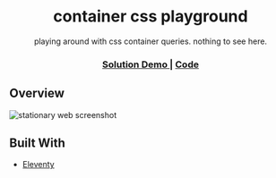 <h1 align="center">container css playground</h1>

<div align="center">
   playing around with css container queries. nothing to see here.
</div>

<div align="center">
  <h3>
    <a href="https://donsuhr.github.io/kata/miscellaneous/01_container/">
      Solution Demo
    </a>
    <span> | </span>
    <a href="https://github.com/donsuhr/kata/tree/main/src/miscellaneous/01_container">
      Code
    </a>
  </h3>
</div>

## Overview

![stationary web screenshot](https://raw.githubusercontent.com/donsuhr/kata/main/src/miscellaneous/01_container/src/images/screenshot.png)

## Built With

- [Eleventy](https://www.11ty.dev/)
